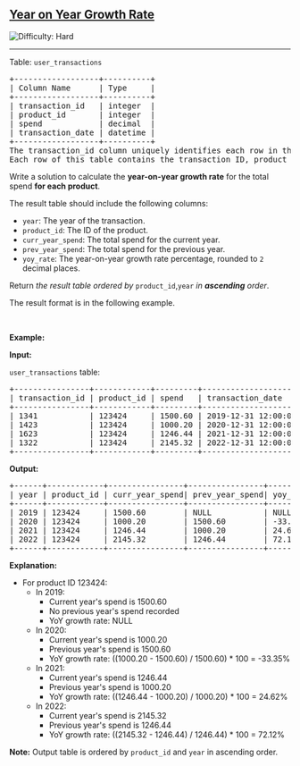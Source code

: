 <h2><a href="https://leetcode.com/problems/year-on-year-growth-rate">Year on Year Growth Rate</a></h2> <img src='https://img.shields.io/badge/Difficulty-Hard-red' alt='Difficulty: Hard' /><hr><p>Table: <code>user_transactions</code></p>

<pre>
+------------------+----------+
| Column Name      | Type     | 
+------------------+----------+
| transaction_id   | integer  |
| product_id       | integer  |
| spend            | decimal  |
| transaction_date | datetime |
+------------------+----------+
The transaction_id column uniquely identifies each row in this table.
Each row of this table contains the transaction ID, product ID, the spend amount, and the transaction date.
</pre>

<p>Write a solution to calculate the <strong>year-on-year growth rate</strong> for the total spend <strong>for each product</strong>.</p>

<p>The result table should include the following columns:</p>

<ul>
	<li><code>year</code>: The year of the transaction.</li>
	<li><code>product_id</code>: The ID of the product.</li>
	<li><code>curr_year_spend</code>: The total spend for the current year.</li>
	<li><code>prev_year_spend</code>: The total spend for the previous year.</li>
	<li><code>yoy_rate</code>: The year-on-year growth rate percentage, rounded to <code>2</code> decimal places.</li>
</ul>

<p>Return <em>the result table ordered by</em>&nbsp;<code>product_id</code>,<code>year</code> <em>in <strong>ascending</strong> order</em>.</p>

<p>The result format is in the following example.</p>

<p>&nbsp;</p>
<p><strong class="example">Example:</strong></p>

<div class="example-block">
<p><strong>Input:</strong></p>

<p><code>user_transactions</code> table:</p>

<pre class="example-io">
+----------------+------------+---------+---------------------+
| transaction_id | product_id | spend   | transaction_date    |
+----------------+------------+---------+---------------------+
| 1341           | 123424     | 1500.60 | 2019-12-31 12:00:00 |
| 1423           | 123424     | 1000.20 | 2020-12-31 12:00:00 |
| 1623           | 123424     | 1246.44 | 2021-12-31 12:00:00 |
| 1322           | 123424     | 2145.32 | 2022-12-31 12:00:00 |
+----------------+------------+---------+---------------------+
</pre>

<p><strong>Output:</strong></p>

<pre class="example-io">
+------+------------+----------------+----------------+----------+
| year | product_id | curr_year_spend| prev_year_spend| yoy_rate |
+------+------------+----------------+----------------+----------+
| 2019 | 123424     | 1500.60        | NULL           | NULL     |
| 2020 | 123424     | 1000.20        | 1500.60        | -33.35   |
| 2021 | 123424     | 1246.44        | 1000.20        | 24.62    |
| 2022 | 123424     | 2145.32        | 1246.44        | 72.12    |
+------+------------+----------------+----------------+----------+
</pre>

<p><strong>Explanation:</strong></p>

<ul>
	<li>For product ID 123424:
	<ul>
		<li>In 2019:
		<ul>
			<li>Current year&#39;s spend is 1500.60</li>
			<li>No previous year&#39;s spend recorded</li>
			<li>YoY growth rate: NULL</li>
		</ul>
		</li>
		<li>In 2020:
		<ul>
			<li>Current year&#39;s spend is 1000.20</li>
			<li>Previous year&#39;s spend is 1500.60</li>
			<li>YoY growth rate: ((1000.20 - 1500.60) / 1500.60) * 100 = -33.35%</li>
		</ul>
		</li>
		<li>In 2021:
		<ul>
			<li>Current year&#39;s spend is 1246.44</li>
			<li>Previous year&#39;s spend is 1000.20</li>
			<li>YoY growth rate: ((1246.44 - 1000.20) / 1000.20) * 100 = 24.62%</li>
		</ul>
		</li>
		<li>In 2022:
		<ul>
			<li>Current year&#39;s spend is 2145.32</li>
			<li>Previous year&#39;s spend is 1246.44</li>
			<li>YoY growth rate: ((2145.32 - 1246.44) / 1246.44) * 100 = 72.12%</li>
		</ul>
		</li>
	</ul>
	</li>
</ul>

<p><strong>Note:</strong> Output table is ordered by <code>product_id</code> and <code>year</code> in ascending order.</p>
</div>
